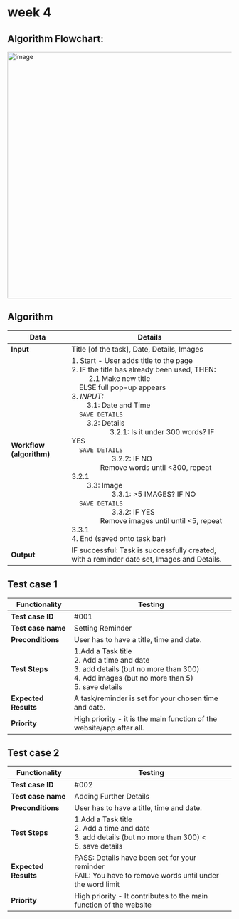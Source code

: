 # week 4 
## Algorithm Flowchart:
<img width="1430" height="554" alt="image" src="https://github.com/user-attachments/assets/e287cad0-b8a1-432b-8002-5bd91b7386e5" />

## Algorithm
| Data | Details |
| --------------------------------------------------------------|--------------------------------------------------------------|
| **Input** | Title [of the task], Date, Details, Images |
| **Workflow (algorithm)** | 1. Start - User adds title to the page <br>2. IF the title has already been used, THEN: <br> &nbsp;&nbsp;&nbsp;&nbsp;&nbsp;&nbsp;&nbsp;&nbsp; 2.1 Make new title <br>&nbsp;&nbsp;&nbsp;&nbsp;ELSE full pop-up appears <br>3. *INPUT:* <br>&nbsp;&nbsp;&nbsp;&nbsp;&nbsp;&nbsp;&nbsp;&nbsp;3.1: Date and Time <br>&nbsp;&nbsp;&nbsp;&nbsp;`SAVE DETAILS`<br>&nbsp;&nbsp;&nbsp;&nbsp;&nbsp;&nbsp;&nbsp;&nbsp;3.2: Details <br>&nbsp;&nbsp;&nbsp;&nbsp;&nbsp;&nbsp;&nbsp;&nbsp;&nbsp;&nbsp;&nbsp;&nbsp;&nbsp;&nbsp;&nbsp;&nbsp;&nbsp;&nbsp;&nbsp;&nbsp;3.2.1: Is it under 300 words? IF YES <br> &nbsp;&nbsp;&nbsp;&nbsp;`SAVE DETAILS` <br>&nbsp;&nbsp;&nbsp;&nbsp;&nbsp;&nbsp;&nbsp;&nbsp;&nbsp;&nbsp;&nbsp;&nbsp;&nbsp;&nbsp;&nbsp;&nbsp;&nbsp;&nbsp;&nbsp;&nbsp;&nbsp;3.2.2: IF NO<br> &nbsp;&nbsp;&nbsp;&nbsp;&nbsp;&nbsp;&nbsp;&nbsp;&nbsp;&nbsp;&nbsp;&nbsp;&nbsp;&nbsp;&nbsp;Remove words until <300, repeat 3.2.1 <br> &nbsp;&nbsp;&nbsp;&nbsp;&nbsp;&nbsp;&nbsp;&nbsp;3.3: Image <br>&nbsp;&nbsp;&nbsp;&nbsp;&nbsp;&nbsp;&nbsp;&nbsp;&nbsp;&nbsp;&nbsp;&nbsp;&nbsp;&nbsp;&nbsp;&nbsp;&nbsp;&nbsp;&nbsp;&nbsp;&nbsp;3.3.1: >5 IMAGES? IF NO <br> &nbsp;&nbsp;&nbsp;&nbsp;`SAVE DETAILS` <br>&nbsp;&nbsp;&nbsp;&nbsp;&nbsp;&nbsp;&nbsp;&nbsp;&nbsp;&nbsp;&nbsp;&nbsp;&nbsp;&nbsp;&nbsp;&nbsp;&nbsp;&nbsp;&nbsp;&nbsp;&nbsp;3.3.2: IF YES <br> &nbsp;&nbsp;&nbsp;&nbsp;&nbsp;&nbsp;&nbsp;&nbsp;&nbsp;&nbsp;&nbsp;&nbsp;&nbsp;&nbsp;&nbsp;Remove images until until <5, repeat 3.3.1 <br> 4. End (saved onto task bar)
| **Output** | IF successful: Task is successfully created, with a reminder date set, Images and Details. |

## Test case 1
| **Functionality** | **Testing** |
|------------------------|-----------------------| 
| **Test case ID** | #001 |
| **Test case name** | Setting Reminder |
| **Preconditions**  | User has to have a title, time and date. |
| **Test Steps** | 1.Add a Task title <br> 2. Add a time and date <br> 3. add details (but no more than 300) <br> 4. Add images (but no more than 5) <br> 5. save details |
| **Expected Results** | A task/reminder is set for your chosen time and date. |
| **Priority** | High priority - it is the main function of the website/app after all. |

## Test case 2
| **Functionality** | **Testing** |
|------------------------------|------------------------|
| **Test case ID** | #002 |
| **Test case name** | Adding Further Details |
| **Preconditions**  | User has to have a title, time and date. |
| **Test Steps** | 1.Add a Task title <br> 2. Add a time and date <br> 3. add details (but no more than 300) < <br> 5. save details |
| **Expected Results** | PASS: Details have been set for your reminder <br> FAIL: You have to remove words until under the word limit |
| **Priority** | High priority - It contributes to the main function of the website|
